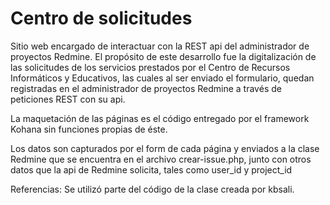 Centro de solicitudes
==================

Sitio web encargado de interactuar con la REST api del administrador de proyectos Redmine.
El propósito de este desarrollo fue la digitalización de las solicitudes de los servicios prestados por el Centro de Recursos Informáticos y Educativos, las cuales al ser enviado el formulario, quedan registradas en el administrador de proyectos Redmine a través de peticiones REST con su api.

La maquetación de las páginas es el código entregado por  el framework Kohana sin funciones propias de éste.

Los datos son capturados por el form de cada página y enviados a la clase Redmine que se encuentra en el archivo crear-issue.php, junto con otros datos que la api de Redmine solicita, tales como user_id y project_id

Referencias: 
Se utilizó parte del código de la clase creada por kbsali.

